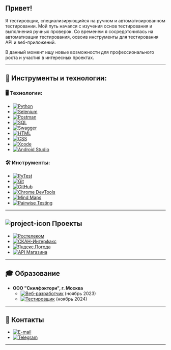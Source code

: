 ## Привет!

Я тестировщик, специализирующийся на ручном и автоматизированном тестировании. Мой путь начался с изучения основ тестирования и выполнения ручных проверок. Со временем я сосредоточилась на автоматизации тестирования, освоив инструменты для тестирования API и веб-приложений.

В данный момент ищу новые возможности для профессионального роста и участия в интересных проектах.

---

## 🔧 Инструменты и технологии:

### 🖥️ Технологии:
- [![Python](https://img.shields.io/badge/Python-3776AB?style=for-the-badge&logo=python&logoColor=white)](https://www.python.org)
- [![Selenium](https://img.shields.io/badge/Selenium-43B02A?style=for-the-badge&logo=selenium&logoColor=white)](https://www.selenium.dev)
- [![Postman](https://img.shields.io/badge/Postman-FF6C37?style=for-the-badge&logo=postman&logoColor=white)](https://www.postman.com)
- [![SQL](https://img.shields.io/badge/PostgreSQL-336791?style=for-the-badge&logo=postgresql&logoColor=white)](https://www.postgresql.org)
- [![Swagger](https://img.shields.io/badge/Swagger-85EA2D?style=for-the-badge&logo=swagger&logoColor=black)](https://swagger.io)
- [![HTML](https://img.shields.io/badge/HTML5-E34F26?style=for-the-badge&logo=html5&logoColor=white)](https://developer.mozilla.org/ru/docs/Web/HTML)
- [![CSS](https://img.shields.io/badge/CSS3-1572B6?style=for-the-badge&logo=css3&logoColor=white)](https://developer.mozilla.org/ru/docs/Web/CSS)
- [![Xcode](https://img.shields.io/badge/Xcode-147EFB?style=for-the-badge&logo=xcode&logoColor=white)](https://developer.apple.com/xcode/)
- [![Android Studio](https://img.shields.io/badge/Android_Studio-3DDC84?style=for-the-badge&logo=androidstudio&logoColor=white)](https://developer.android.com/studio)

### 🛠️ Инструменты:
- [![PyTest](https://img.shields.io/badge/PyTest-0A9EDC?style=for-the-badge&logo=pytest&logoColor=white)](https://docs.pytest.org/en/stable/)
- [![Git](https://img.shields.io/badge/Git-F05032?style=for-the-badge&logo=git&logoColor=white)](https://git-scm.com)
- [![GitHub](https://img.shields.io/badge/GitHub-181717?style=for-the-badge&logo=github&logoColor=white)](https://github.com)
- [![Chrome DevTools](https://img.shields.io/badge/Chrome_DevTools-4285F4?style=for-the-badge&logo=googlechrome&logoColor=white)](https://developer.chrome.com/docs/devtools/)
- [![Mind Maps](https://img.shields.io/badge/Mind_Maps-FFDD00?style=for-the-badge&logo=mindmeister&logoColor=black)](https://coggle.it)
- [![Pairwise Testing](https://img.shields.io/badge/Pairwise_Testing-007ACC?style=for-the-badge&logo=microsoft&logoColor=white)](https://github.com/microsoft/pict)

---

## ![project-icon](https://img.shields.io/badge/Проекты-FFD700?style=for-the-badge&logo=desktopcomputer&logoColor=black) Проекты

- [![Ростелеком](https://img.shields.io/badge/Ростелеком-4682B4?style=for-the-badge)](https://github.com/SpaRegina/Rostelecom.git)
- [![СКАН-Интерфакс](https://img.shields.io/badge/СКАН_Интерфакс-FF4500?style=for-the-badge)](https://github.com/SpaRegina/Scan_interfax.git)
- [![Яндекс.Погода](https://img.shields.io/badge/Парсинг_Яндекс.Погода-008080?style=for-the-badge)](https://github.com/SpaRegina/Yandex.Weather-website-data-parser.git)
- [![API Магазина](https://img.shields.io/badge/API_Магазина-6A5ACD?style=for-the-badge)](https://github.com/SpaRegina/Bug_Hunters.git)

---

## 🎓 Образование

- **ООО "Скилфэктори", г. Москва**  
  - [![Веб-разработчик](https://img.shields.io/badge/Веб_разработчик-FFA500?style=for-the-badge)](https://drive.google.com/file/d/1-1cpZwiatxHbslT7GbPrwXMA18kKhTox/view?usp=drive_link) (ноябрь 2023)
  - [![Тестировщик](https://img.shields.io/badge/Тестировщик_автоматизатор-228B22?style=for-the-badge)](https://drive.google.com/file/d/1pZO5YZrPgXLjRE6ZMou3V4YQ_pc64R0T/view?usp=drive_link) (ноябрь 2024)

---

## 📲 Контакты

- [![E-mail](https://img.shields.io/badge/Email-D14836?style=for-the-badge&logo=gmail&logoColor=white)](mailto:r.g.spaschenko@gmail.com)  
- [![Telegram](https://img.shields.io/badge/Telegram-2CA5E0?style=for-the-badge&logo=telegram&logoColor=white)](https://t.me/Sp_R_G)

---

